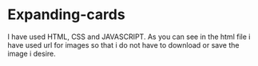 # Expanding-cards
I have used HTML, CSS and JAVASCRIPT.
As you can see in the html file i have used url for images so that i do not have to download or save the image i desire.
